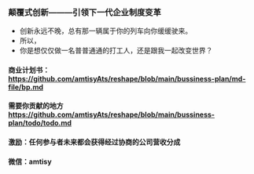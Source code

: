 ### 颠覆式创新———引领下一代企业制度变革
- 创新永远不晚，总有那一辆属于你的列车向你缓缓驶来。
- 所以，
- 你是想仅仅做一名普普通通的打工人，还是跟我一起改变世界？


#### 商业计划书： https://github.com/amtisyAts/reshape/blob/main/bussiness-plan/md-file/bp.md
#### 需要你贡献的地方 https://github.com/amtisyAts/reshape/blob/main/bussiness-plan/todo/todo.md
#### 激励：任何参与者未来都会获得经过协商的公司营收分成
#### 微信：amtisy